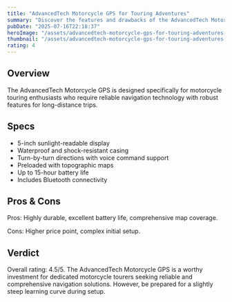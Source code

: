 ```yaml
---
title: "AdvancedTech Motorcycle GPS for Touring Adventures"
summary: "Discover the features and drawbacks of the AdvancedTech Motorcycle GPS."
pubDate: "2025-07-16T22:18:37"
heroImage: "/assets/advancedtech-motorcycle-gps-for-touring-adventures-hero.jpg"
thumbnail: "/assets/advancedtech-motorcycle-gps-for-touring-adventures-thumb.jpg"
rating: 4
---
```


<h2>Overview</h2>
<p>The AdvancedTech Motorcycle GPS is designed specifically for motorcycle touring enthusiasts who require reliable navigation technology with robust features for long-distance trips.</p>
<h2>Specs</h2>
<ul>
  <li>5-inch sunlight-readable display</li>
  <li>Waterproof and shock-resistant casing</li>
  <li>Turn-by-turn directions with voice command support</li>
  <li>Preloaded with topographic maps</li>
  <li>Up to 15-hour battery life</li>
  <li>Includes Bluetooth connectivity</li>
</ul>
<h2>Pros & Cons</h2>
<p>Pros: Highly durable, excellent battery life, comprehensive map coverage.</p>
<p>Cons: Higher price point, complex initial setup.</p>
<h2>Verdict</h2>
<p>Overall rating: 4.5/5. The AdvancedTech Motorcycle GPS is a worthy investment for dedicated motorcycle tourers seeking reliable and comprehensive navigation solutions. However, be prepared for a slightly steep learning curve during setup.</p>